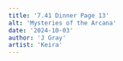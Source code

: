 ```yaml
---
title: '7.41 Dinner Page 13'
alt: 'Mysteries of the Arcana'
date: '2024-10-03'
author: 'J Gray'
artist: 'Keira'
---
```

